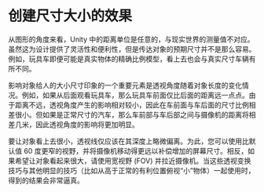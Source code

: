 创建尺寸大小的效果
=============================================


从图形的角度来看，Unity 中的距离单位是任意的，与现实世界的测量值不对应。虽然这为设计提供了灵活性和便利性，但是传达对象的预期尺寸并不是那么容易。例如，玩具车即便可能是真实物体的精确比例模型，看上去也会与真实尺寸车辆有所不同。

影响对象给人的大小尺寸印象的一个重要元素是透视角度随着对象长度的变化情况。例如，如果从后面观看玩具车，那么玩具车前面仅比后面的距离远一点点。由于距离不远，透视角度产生的影响相对较小，因此在车前面与车后面的尺寸比例相差很小。但如果是正常尺寸的汽车，那么车前部与车后部之间与摄像机的距离将相差几米，因此透视角度的影响将更加明显。

要让对象看上去很小，透视线仅应该在其深度上略微偏离。为此，您可以使用比默认值 60 度更窄的视野，并将摄像机移动得更远以补偿增加的屏幕尺寸。相反，如果希望让对象看起来很大，请使用宽视野 (FOV) 并拉近摄像机。当这些透视变换技巧与其他明显的技巧（比如从高于正常的有利位置俯视“小”物体）一起使用时，得到的结果会非常逼真。

